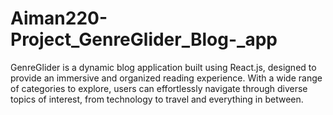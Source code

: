 # Aiman220-Project_GenreGlider_Blog-_app
GenreGlider is a dynamic blog application built using React.js, designed to provide an immersive and organized reading experience. With a wide range of categories to explore, users can effortlessly navigate through diverse topics of interest, from technology to travel and everything in between.
